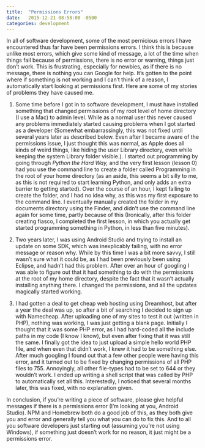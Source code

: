 ```yaml
---
title:  "Permissions Errors"
date:   2015-12-21 08:58:00 -0500
categories: development
---
```

In all of software development, some of the most pernicious errors I have encountered thus far have been permissions errors. I think this is because unlike most errors, which give some kind of message, a lot of the time when things fail because of permissions, there is no error or warning, things just don’t work. This is frustrating, especially for newbies, as if there is no message, there is nothing you can Google for help. It’s gotten to the point where if something is not working and I can’t think of a reason, I automatically start looking at permissions first. Here are some of my stories of problems they have caused me.

1. Some time before I got in to software development, I must have installed something that changed permissions of my root level of home directory (I use a Mac) to admin level. While as a normal user this never caused any problems immediately started causing problems when I got started as a developer (Somewhat embarrassingly, this was not fixed until several years later as described below. Even after I became aware of the permissions issue, I just thought this was normal, as Apple does all kinds of weird things, like hiding the user Library directory, even while keeping the system Library folder visible.). I started out programming by going through *Python the Hard Way,* and the very first lesson (lesson 0) had you use the command line to create a folder called Programming in the root of your home directory (as an aside, this seems a bit silly to me, as this is not required to start learning Python, and only adds an extra barrier to getting started). Over the course of an hour, I kept failing to create the folder, and I had no idea why, as this was my first exposure to the command line. I eventually manually created the folder in my documents directory using the Finder, and didn’t use the command line again for some time, partly because of this (Ironically, after this folder creating fiasco, I completed the first lesson, in which you actually get started programming something in Python, in less than five minutes).

2. Two years later, I was using Android Studio and trying to install an update on some SDK, which was inexplicably failing, with no error message or reason why. While by this time I was a bit more savvy, I still wasn’t sure what it could be, as I had been previously been using Eclipse, and hadn’t had this problem. After over an hour of googling I was able to figure out that it had something to do with the permissions at the root of my home directory, despite the fact that it wasn’t actually installing anything there. I changed the permissions, and all the updates magically started working.

3. I had gotten a deal to get cheap web hosting using Dreamhost, but after a year the deal was up, so after a bit of searching I decided to sign up with Namecheap. After uploading one of my sites to test it out (written in PHP), nothing was working, I was just getting a blank page. Initially I thought that it was some PHP error, as I had hard-coded all the include paths in my code (I know I know), but even after fixing that it was still the same. I finally got the idea to just upload a simple hello world PHP file, and when even that didn’t work, I knew it had to be something else. After much googling I found out that a few other people were having this error, and it turned out to be fixed by changing permissions of all PHP files to 755. Annoyingly, all other file-types had to be set to 644 or they wouldn’t work. I ended up writing a shell script that was called by PHP to automatically set all this. Interestedly, I noticed that several months later, this was fixed, with no explanation given.

In conclusion, if you’re writing a piece of software, please give helpful messages if there is a permissions error (I’m looking at you, Android Studio). NPM and Homebrew both do a good job of this, as they both give you and error and generally tell you what you can do to fix this. And to all you software developers just starting out (assuming you’re not using Windows), if something just doesn’t work for no reason, it just might be a permissions error.
